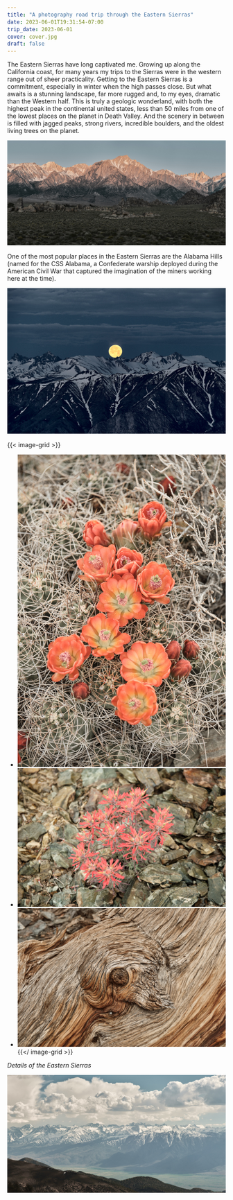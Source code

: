 ```yaml
---
title: "A photography road trip through the Eastern Sierras"
date: 2023-06-01T19:31:54-07:00
trip_date: 2023-06-01
cover: cover.jpg
draft: false
---
```


The Eastern Sierras have long captivated me. Growing up along the California coast, for many years my trips to the Sierras were in the western range out of sheer practicality. Getting to the Eastern Sierras is a commitment, especially in winter when the high passes close. But what awaits is a stunning landscape, far more rugged and, to my eyes, dramatic than the Western half. This is truly a geologic wonderland, with both the highest peak in the continental united states, less than 50 miles from one of the lowest places on the planet in Death Valley. And the scenery in between is filled with jagged peaks, strong rivers, incredible boulders, and the oldest living trees on the planet.

![Sunrise at the Alabama Hills](gallery/DSCF9877_Panorama.jpg "Sunrise at the Alabama Hills")

One of the most popular places in the Eastern Sierras are the Alabama Hills (named for the CSS Alabama, a Confederate warship deployed during the American Civil War that captured the imagination of the miners working here at the time).

![Moonset over the Eastern Sierras](gallery/DSCF0084_HDR.jpg "Moonset over the Sierras.")

{{< image-grid >}}
  - ![Title](gallery/DSCF0014.jpg)
  - ![Title](gallery/DSCF0018.jpg)
  - ![Title](gallery/DSCF0030.jpg)
{{</ image-grid >}}

*Details of the Eastern Sierras*

![Afternoon storm clouds](gallery/DSCF9999_Panorama.jpg "Looking out from the Bristle Cone Pine forest as storm clouds gather over the Eastern Sierras")